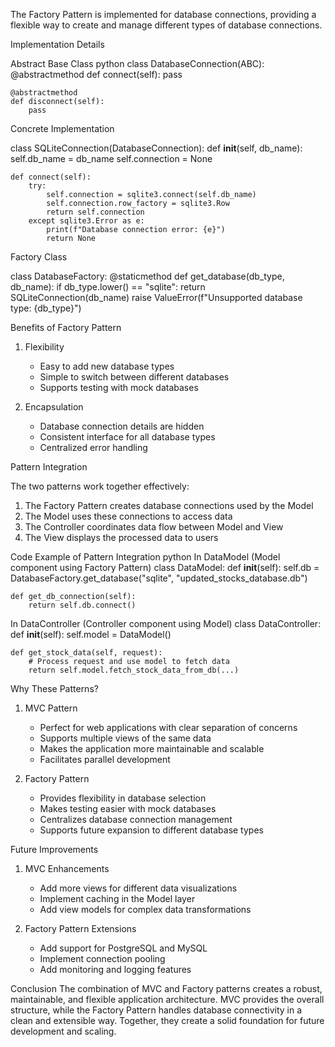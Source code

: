 The Factory Pattern is implemented for database connections, providing a flexible way to create and manage different types of database connections.

Implementation Details

Abstract Base Class
python
class DatabaseConnection(ABC):
    @abstractmethod
    def connect(self):
        pass
    
    @abstractmethod
    def disconnect(self):
        pass


Concrete Implementation

class SQLiteConnection(DatabaseConnection):
    def __init__(self, db_name):
        self.db_name = db_name
        self.connection = None
    
    def connect(self):
        try:
            self.connection = sqlite3.connect(self.db_name)
            self.connection.row_factory = sqlite3.Row
            return self.connection
        except sqlite3.Error as e:
            print(f"Database connection error: {e}")
            return None


Factory Class

class DatabaseFactory:
    @staticmethod
    def get_database(db_type, db_name):
        if db_type.lower() == "sqlite":
            return SQLiteConnection(db_name)
        raise ValueError(f"Unsupported database type: {db_type}")


Benefits of Factory Pattern
1. Flexibility
   - Easy to add new database types
   - Simple to switch between different databases
   - Supports testing with mock databases

2. Encapsulation
   - Database connection details are hidden
   - Consistent interface for all database types
   - Centralized error handling

Pattern Integration

The two patterns work together effectively:
1. The Factory Pattern creates database connections used by the Model
2. The Model uses these connections to access data
3. The Controller coordinates data flow between Model and View
4. The View displays the processed data to users

Code Example of Pattern Integration
python
In DataModel (Model component using Factory Pattern)
class DataModel:
    def __init__(self):
        self.db = DatabaseFactory.get_database("sqlite", "updated_stocks_database.db")
    
    def get_db_connection(self):
        return self.db.connect()

In DataController (Controller component using Model)
class DataController:
    def __init__(self):
        self.model = DataModel()

    def get_stock_data(self, request):
        # Process request and use model to fetch data
        return self.model.fetch_stock_data_from_db(...)


Why These Patterns?

1. MVC Pattern
   - Perfect for web applications with clear separation of concerns
   - Supports multiple views of the same data
   - Makes the application more maintainable and scalable
   - Facilitates parallel development

2. Factory Pattern
   - Provides flexibility in database selection
   - Makes testing easier with mock databases
   - Centralizes database connection management
   - Supports future expansion to different database types

Future Improvements

1. MVC Enhancements
   - Add more views for different data visualizations
   - Implement caching in the Model layer
   - Add view models for complex data transformations

2. Factory Pattern Extensions
   - Add support for PostgreSQL and MySQL
   - Implement connection pooling
   - Add monitoring and logging features

 
Conclusion
The combination of MVC and Factory patterns creates a robust, maintainable, and flexible application architecture. MVC provides the overall structure, while the Factory Pattern handles database connectivity in a clean and extensible way. Together, they create a solid foundation for future development and scaling.
